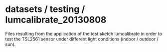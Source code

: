 ﻿datasets / testing / lumcalibrate_20130808
==========================================

Files resulting from the application of the test sketch lumcalibrate in order to test the TSL2561 sensor under different light conditions (indoor / outdoor / sun).